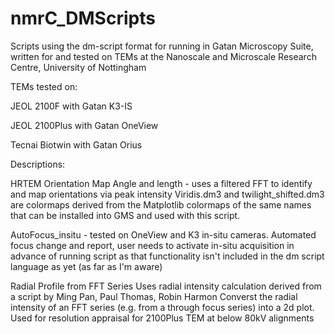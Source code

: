 # nmrC_DMScripts
Scripts using the dm-script format for running in Gatan Microscopy Suite, written for and tested on TEMs at the Nanoscale and Microscale Research Centre, University of Nottingham

TEMs tested on:

JEOL 2100F with Gatan K3-IS 

JEOL 2100Plus with Gatan OneView

Tecnai Biotwin with Gatan Orius

Descriptions:

HRTEM Orientation Map Angle and length - uses a filtered FFT to identify and map orientations via peak intensity
Viridis.dm3 and twilight_shifted.dm3 are colormaps derived from the Matplotlib colormaps of the same names that can be installed into GMS and used with this script. 

AutoFocus_insitu - tested on OneView and K3 in-situ cameras. Automated focus change and report, user needs to activate in-situ acquisition in advance of running script as that functionality isn't included in the dm script language as yet (as far as I'm aware)

Radial Profile from FFT Series
Uses radial intensity calculation derived from a script by Ming Pan, Paul Thomas, Robin Harmon
Converst the radial intensity of an FFT series (e.g. from a through focus series) into a 2d plot. Used for resolution appraisal for 2100Plus TEM at below 80kV alignments
